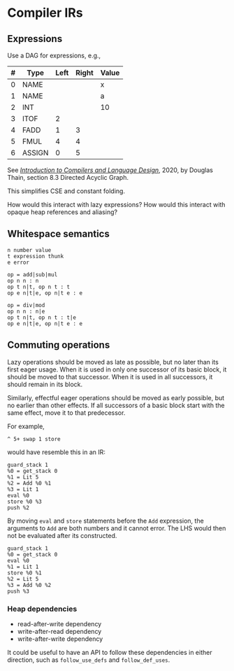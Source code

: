 # Compiler IRs

## Expressions

Use a DAG for expressions, e.g.,

| #   | Type   | Left | Right | Value |
| --- | ------ | ---- | ----- | ----- |
| 0   | NAME   |      |       | x     |
| 1   | NAME   |      |       | a     |
| 2   | INT    |      |       | 10    |
| 3   | ITOF   | 2    |       |       |
| 4   | FADD   | 1    | 3     |       |
| 5   | FMUL   | 4    | 4     |       |
| 6   | ASSIGN | 0    | 5     |       |

See [*Introduction to Compilers and Language Design*](https://www3.nd.edu/~dthain/compilerbook/),
2020, by Douglas Thain, section 8.3 Directed Acyclic Graph.

This simplifies CSE and constant folding.

How would this interact with lazy expressions? How would this interact with
opaque heap references and aliasing?

## Whitespace semantics

```
n number value
t expression thunk
e error

op = add|sub|mul
op n n : n
op t n|t, op n t : t
op e n|t|e, op n|t e : e

op = div|mod
op n n : n|e
op t n|t, op n t : t|e
op e n|t|e, op n|t e : e
```

## Commuting operations

Lazy operations should be moved as late as possible, but no later than its first
eager usage. When it is used in only one successor of its basic block, it should
be moved to that successor. When it is used in all successors, it should remain
in its block.

Similarly, effectful eager operations should be moved as early possible, but no
earlier than other effects. If all successors of a basic block start with the
same effect, move it to that predecessor.

For example,

```wsf
^ 5+ swap 1 store
```

would have resemble this in an IR:

```ir
guard_stack 1
%0 = get_stack 0
%1 = Lit 5
%2 = Add %0 %1
%3 = Lit 1
eval %0
store %0 %3
push %2
```

By moving `eval` and `store` statements before the `Add` expression, the
arguments to `Add` are both numbers and it cannot error. The LHS would then not
be evaluated after its constructed.

```ir
guard_stack 1
%0 = get_stack 0
eval %0
%1 = Lit 1
store %0 %1
%2 = Lit 5
%3 = Add %0 %2
push %3
```

### Heap dependencies

- read-after-write dependency
- write-after-read dependency
- write-after-write dependency

It could be useful to have an API to follow these dependencies in either
direction, such as `follow_use_defs` and `follow_def_uses`.
